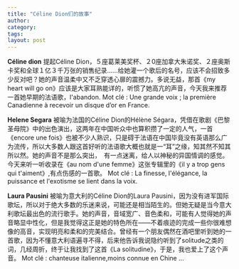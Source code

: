 ```yaml
---
title: "Céline Dion们的故事"
author:
category: 
tags: 
layout: post
---
```

<a href="/node/40"></a><strong>Céline dion</strong>
提起Céline Dion，５座葛莱美奖杯、２0座加拿大朱诺奖、２座奥斯卡奖和全球１亿３千万张的销售纪录……给她灌一个歌后的名号，应该不会招致多少反对吧？她的声音温柔中又不乏穿透心扉的震撼力。多说无益，那首《my heart will go on》应该是大家耳熟能详的，听惯了她高亢的声音，今天我来推荐一首她早期的法语歌，l'abandon.
Mot clé : Une grande voix ; la première Canadienne à recevoir un disque d’or en France. 

<a href="/node/41"></a><strong>Helene Segara</strong>
被喻为法国的Céline Dion的Hélène Ségara，凭借在歌剧《巴黎圣母院》中的出色演出，这两年在中国听众中也算积攒了一定的人气，一首《encore une fois》也被不少人熟识，只是碍于法语在中国毕竟没有英语那么广为流传，所以大多数人跟这首好听的法语歌大概也就是一“耳”之缘，知其然不知其所以然。她的声音不是那么突出，　有一点迷离，给人以神秘的异国情调的感觉。今天来听一听收录在《au nom d'une femme》这张专辑里的《il y a trop gens qui t'aiment》,有点伤感的一首歌。
Mot clé : La finesse, l'élégance, la puissance et l'exotisme se lient dans la voix.

<a href="/node/42"></a><strong>Laura Pausini</strong>
被喻为意大利的Céline Dion的Laura Pausini，因为没有进军国际歌坛，所以对于绝大多数的乐迷来说，可能还是相当陌生的。但她无疑是当今意大利歌坛最出色的流行歌手。她的声音，音域宽广、音色柔和，可能有人觉得她的声音略显中性化，但是我觉得这正是她的特色所在——不着痕迹的完成一些你很难想像的高音，实现明亮和柔和的完美结合。曾经有一个朋友偶然在酒吧里听到她的一首歌，因为不懂意大利语遍寻不得，后来他告诉我说隐约听到了solitude之类的词，几经周折，终于让我找到了这首《La solitudine》，于是，我也爱上了这个声音。
Mot clé : chanteuse italienne,moins connue en Chine …

